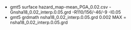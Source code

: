 - gmt5 surface hazard_map-mean_PGA_0.02.csv -Gnsha18_0.02_interp.0.05.grd -R110/156/-46/-9 -I0.05
- gmt5 grdmath nsha18_0.02_interp.0.05.grd 0.002 MAX = nsha18_0.02_interp.0.05.grd